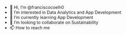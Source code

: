 - 👋 Hi, I’m @franciscocoelh0
- 👀 I’m interested in Data Analytics and App Development
- 🌱 I’m currently learning App Development
- 💞️ I’m looking to collaborate on Sustainability
- 📫 How to reach me 

<!---
franciscocoelh0/franciscocoelh0 is a ✨ special ✨ repository because its `README.md` (this file) appears on your GitHub profile.
You can click the Preview link to take a look at your changes.
--->
